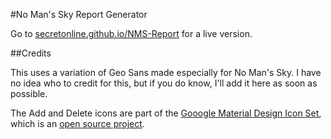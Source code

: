 #No Man's Sky Report Generator

Go to [secretonline.github.io/NMS-Report](https://secretonline.github.io/NMS-Report) for a live version.

##Credits

This uses a variation of Geo Sans made especially for No Man's Sky. I have no idea who to credit for this, but if you do know, I'll add it here as soon as possible. 

The Add and Delete icons are part of the [Gooogle Material Design Icon Set](https://www.google.com/design/icons/), which is an [open source project](https://github.com/google/material-design-icons).

